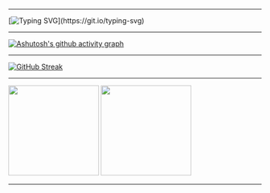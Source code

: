 
<hr>

[![Typing SVG](https://readme-typing-svg.herokuapp.com?font=Fira+Code&weight=300&size=50&duration=4000&pause=1000&color=5711c0&center=true&vCenter=true&random=false&width=1000&lines=Welcome+to+my+profile!;Hello%2C+my+name+is+Henri!;Kiiri+Developer;I+love+programming;Byee!;Thank+you+for+visiting+my+profile!)](https://git.io/typing-svg)

<hr>

[![Ashutosh's github activity graph](https://github-readme-activity-graph.vercel.app/graph?username=eohenri&bg_color=000000&color=ffffff&line=5711c0&point=e8e8e8&area=true&hide_border=true)](https://github.com/ashutosh00710/github-readme-activity-graph)

<hr>

[![GitHub Streak](https://github-readme-streak-stats.herokuapp.com?user=eohenri&theme=midnight-purple&locale=pt_BR&date_format=n%2Fj%5B%2FY%5D&card_width=900)](https://git.io/streak-stats)

<hr>

<div>
  <img height="180em" src="https://github-readme-stats.vercel.app/api?username=eohenri&show_icons=true&title_color=5711c0&text_color=fff&icon_color=f9829b&bg_color=181818" />
  <img height="180em" src="https://github-readme-stats.vercel.app/api/top-langs/?username=eohenri&title_color=5711c0&text_color=fff&icon_color=fff&bg_color=181818" />
</div>

<hr>
